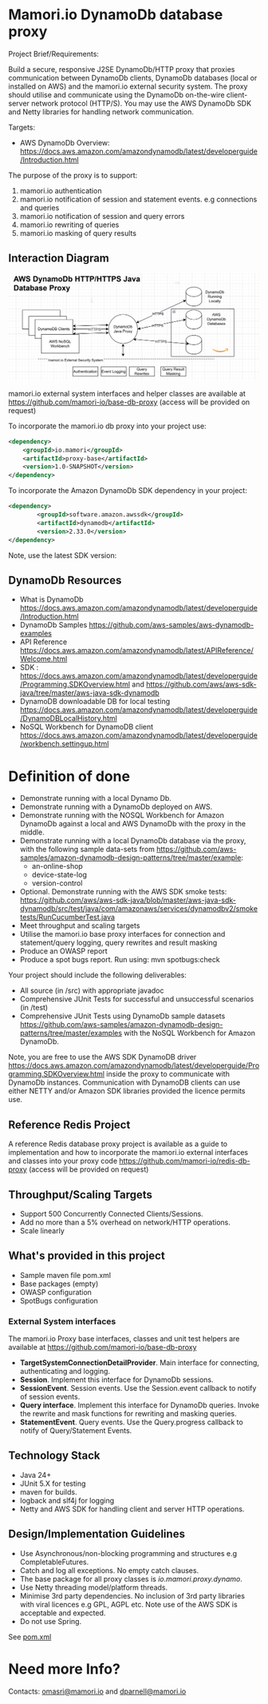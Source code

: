 # Mamori.io DynamoDb database proxy

Project Brief/Requirements:

Build a secure, responsive J2SE DynamoDb/HTTP proxy that proxies communication between
DynamoDb clients, DynamoDb databases (local or installed on AWS) and the mamori.io external security system. The proxy should utilise and communicate using the DynamoDb on-the-wire
client-server network protocol (HTTP/S). You may use the AWS DynamoDb SDK and Netty libraries for handling network communication.

Targets:
* AWS DynamoDb Overview: https://docs.aws.amazon.com/amazondynamodb/latest/developerguide/Introduction.html

The purpose of the proxy is to support:

1. mamori.io authentication
2. mamori.io notification of session and statement events. e.g connections and queries
3. mamori.io notification of session and query errors
4. mamori.io rewriting of queries
5. mamori.io masking of query results

## Interaction Diagram

![img_1.png](img_1.png)

mamori.io external system interfaces and helper classes are available at  https://github.com/mamori-io/base-db-proxy
(access will be provided on request)

To incorporate the mamori.io db proxy into your project use:
```xml
<dependency>
    <groupId>io.mamori</groupId>
    <artifactId>proxy-base</artifactId>
    <version>1.0-SNAPSHOT</version>
</dependency>
```

To incorporate the Amazon DynamoDb SDK dependency in your project:

```xml
<dependency>
        <groupId>software.amazon.awssdk</groupId>
        <artifactId>dynamodb</artifactId>
        <version>2.33.0</version> 
</dependency>
```
Note, use the latest SDK version:

## DynamoDb Resources
* What is DynamoDb https://docs.aws.amazon.com/amazondynamodb/latest/developerguide/Introduction.html
* DynamoDb Samples  https://github.com/aws-samples/aws-dynamodb-examples
* API Reference  https://docs.aws.amazon.com/amazondynamodb/latest/APIReference/Welcome.html
* SDK : https://docs.aws.amazon.com/amazondynamodb/latest/developerguide/Programming.SDKOverview.html and https://github.com/aws/aws-sdk-java/tree/master/aws-java-sdk-dynamodb
* DynamoDB downloadable DB for local testing https://docs.aws.amazon.com/amazondynamodb/latest/developerguide/DynamoDBLocalHistory.html
* NoSQL Workbench for DynamoDB client https://docs.aws.amazon.com/amazondynamodb/latest/developerguide/workbench.settingup.html

# Definition of done
* Demonstrate running with a local Dynamo Db.
* Demonstrate running with a DynamoDb deployed on AWS.
* Demonstrate running with the NOSQL Workbench for Amazon DynamoDb against a local and AWS DynamoDb with the proxy in the middle.
* Demonstrate running with a local DynamoDb database via the proxy, with the following sample data-sets from https://github.com/aws-samples/amazon-dynamodb-design-patterns/tree/master/example:
  * an-online-shop
  * device-state-log
  * version-control
* Optional. Demonstrate running with the AWS SDK smoke tests: https://github.com/aws/aws-sdk-java/blob/master/aws-java-sdk-dynamodb/src/test/java/com/amazonaws/services/dynamodbv2/smoketests/RunCucumberTest.java
* Meet throughput and scaling targets
* Utilise the mamori.io base proxy interfaces for connection and statement/query logging, query rewrites and result masking
* Produce an OWASP report
* Produce a spot bugs report. Run using: mvn spotbugs:check

Your project should include the following deliverables:

* All source (in /src) with appropriate javadoc
* Comprehensive JUnit Tests for successful and unsuccessful scenarios (in /test)
* Comprehensive JUnit Tests using DynamoDb sample datasets https://github.com/aws-samples/amazon-dynamodb-design-patterns/tree/master/examples with the NoSQL Workbench for Amazon DynamoDb.

Note, you are free to use the AWS SDK DynamoDB driver https://docs.aws.amazon.com/amazondynamodb/latest/developerguide/Programming.SDKOverview.html inside the proxy to communicate with DynamoDb instances.
Communication with DynamoDB clients can use either NETTY and/or Amazon SDK libraries provided the licence permits use.

## Reference Redis Project
A reference Redis database proxy project is available as a guide to implementation and how to incorporate the mamori.io external interfaces and
classes into your proxy code https://github.com/mamori-io/redis-db-proxy
(access will be provided on request)

## Throughput/Scaling Targets
* Support 500 Concurrently Connected Clients/Sessions.
* Add no more than a 5% overhead on network/HTTP operations.
* Scale linearly

## What's provided in this project
* Sample maven file pom.xml
* Base packages (empty)
* OWASP configuration
* SpotBugs configuration

### External System interfaces

The mamori.io Proxy base interfaces, classes and unit test helpers are available at https://github.com/mamori-io/base-db-proxy

* **TargetSystemConnectionDetailProvider**. Main interface for connecting, authenticating and  logging.
* **Session**. Implement this interface for DynamoDb sessions.
* **SessionEvent**. Session events. Use the Session.event callback to notify of session events.
* **Query interface**. Implement this interface for DynamoDb queries. Invoke the rewrite and mask functions for rewriting and masking queries.
* **StatementEvent**. Query events. Use the Query.progress callback to notify of Query/Statement Events.

## Technology Stack
* Java 24+
* JUnit 5.X for testing
* maven for builds.
* logback and slf4j for logging
* Netty and AWS SDK for handling client and server HTTP operations.

## Design/Implementation Guidelines
* Use Asynchronous/non-blocking programming and structures e.g CompletableFutures.
* Catch and log all exceptions. No empty catch clauses.
* The base package for all proxy classes is *io.mamori.proxy.dynamo*.
* Use Netty threading model/platform threads.
* Minimise 3rd party dependencies. No inclusion of 3rd party libraries with viral licences e.g GPL, AGPL etc. Note use of the AWS SDK is acceptable and expected.
* Do not use Spring.

See [pom.xml](pom.xml)

# Need more Info?
Contacts: omasri@mamori.io and dparnell@mamori.io

